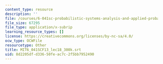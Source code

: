 ```yaml
---
content_type: resource
description: ''
file: /courses/6-041sc-probabilistic-systems-analysis-and-applied-probability-fall-2013/8d2205dfd33650feac7c2f5bb7952490_MIT6_041SCF13_lec18_300k.vtt
file_size: 67295
file_type: application/x-subrip
learning_resource_types: []
license: https://creativecommons.org/licenses/by-nc-sa/4.0/
ocw_type: OCWFile
resourcetype: Other
title: MIT6_041SCF13_lec18_300k.srt
uid: 8d2205df-d336-50fe-ac7c-2f5bb7952490
---
```

